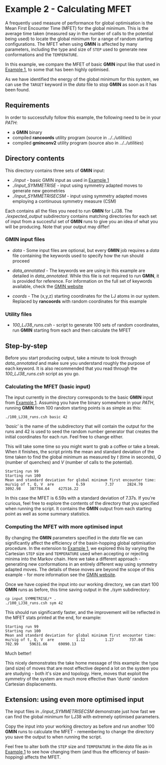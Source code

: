 # Example 2 - Calculating MFET

A frequently used measure of performance for global optimisation is the Mean First Encounter Time (MFET) for the global minimum. This is the average time taken 
(measured say in the number of calls to the potential being used) to locate the global minimum for a range of random starting configurations. The MFET when using 
**GMIN** is affected by many parameters, including the type and size of `STEP` used to generate new conformations and the `TEMPERATURE`.

In this example, we compare the MFET of basic **GMIN** input like that used in [Example 1](../01_Introducing_GMIN), to some that has been highly optimised. 

As we have identified the energy of the global minimum for this system, we can use the `TARGET` keyword in the *data* file to stop **GMIN** as soon as it has been 
found.

## Requirements
In order to successfully follow this example, the following need to be in your *PATH*:

- a **GMIN** binary
- compiled **rancoords** utility program (source in *../../utilities*)
- compiled **gminconv2** utility program (source also in *../../utilities*)

## Directory contents
This directory contains three sets of **GMIN** input:

- *./input* 			- basic GMIN input as used in [Example 1](../01_Introducing_GMIN)
- *./input_SYMMETRISE*		- input using symmetry adapted moves to generate new geometries
- *./input_SYMMETRISECSM*	- input using symmetry adapted moves employing a continuous symmetry measure (CSM) 

Each contains all the files you need to run **GMIN** for LJ38. The *./expected_output* subdirectory contains matching directories for each set of input from a 
succesful set of **GMIN** runs to give you an idea of what you will be producing. Note that your output may differ!

### GMIN input files

- *data* -		Some input files are optional, but every **GMIN** job requires a *data* file containing the keywords used to specify 
			how the run should proceed 
		
- *data_annotated* -	The keywords we are using in this example are detailed in *data_annotated*. While this file is not required to run **GMIN**, it is
			provided for reference. For information on the full set of keywords available, check the [GMIN website](http://www-wales.ch.cam.ac.uk/GMIN)

- *coords* - 		The (x,y,z) starting coordinates for the LJ atoms in our system. Replaced by **rancoords** with random coordinates for this example 

### Utility files

- *100_LJ38_runs.csh* -	script to generate 100 sets of random coordinates, run **GMIN** starting from each and then calculate the MFET

## Step-by-step

Before you start producing output, take a minute to look through *data_annotated* and make sure you understand roughly the purpose of each keyword. It is also 
recommended that you read through the *100_LJ38_runs.csh* script as you go. 

### Calculating the MFET (basic input)

The input currently in the directory corresponds to the basic **GMIN** input from [Example 1](../01_Introducing_GMIN). Assuming you have the binary somewhere 
in your *PATH*, running
**GMIN** from 100 random starting points is as simple as this:

```
./100_LJ38_runs.csh basic 42
```

‘*basic*’ is the name of the subdirectory that will contain the output for the runs and 42 is used to seed the random number generator that creates the initial 
coordinates for each run. Feel free to change either.

This will take some time so you might want to grab a coffee or take a break. When it finishes, the script prints the mean and standard deviation of the time taken 
to find the global minimum as measured by *t* (time in seconds), *Q* (number of quenches) and *V* (number of calls to the potential). 

```
Starting run 99
Starting run 100
Mean and standard deviation for global minimum first encounter time:
mu/sig of t, Q, V  are          6.59         7.37      2824.70      3092.98    387784.64    427516.22
```

In this case the MFET is 6.59s with a standard deviation of 7.37s. If you're curious, feel free to explore the contents of the directory that you specified 
when running the script. It contains the **GMIN** output from each starting point as well as some summary statistics.

### Computing the MFET with more optimised input

By changing the **GMIN** parameters specified in the *data* file we can significantly affect the efficiency of the basin-hopping global optimisation procedure.
In the extension to [Example 1](../01_Introducing_GMIN), we explored this by varying the Cartesian `STEP` size and `TEMPERATURE` used when accepting or 
rejecting minima into the Markov chain.
Here we take a different approach - generating new conformations in an entirely different way using symmetry adapted moves. The details of these moves are beyond
the scope of this example - for more information see the [GMIN website](http://www-wales.ch.cam.ac.uk/GMIN).

Once we have copied the input into our working directory, we can start 100 **GMIN** runs as before, this time saving output in the *./sym* subdirectory:
```
cp input_SYMMETRISE/* .
./100_LJ38_runs.csh sym 42
```

This should run significantly faster, and the improvement will be reflected in the MFET stats printed at the end, for example:
```
Starting run 99
Starting run 100
Mean and standard deviation for global minimum first encounter time:
mu/sig of t, Q, V  are          1.12         1.27       737.86       702.99     59631.66     69090.13
```

Much better! 

This nicely demonstrates the take home message of this example: the type (and size) of moves that are most effective depend a lot on the system you are 
studying - both it's size and topology. Here, moves that exploit the symmetry of the system are much more effective than 'dumb' random Cartesian displacements.

## Extension: using even more optimised input

The input files in *./input_SYMMETRISECSM* demonstrate just how fast we can find the global minimum for LJ38 with extremely optimised parameters. 

Copy the input into your working directory as before and run another 100 **GMIN** runs to calculate the MFET - remembering to change the directory you 
save the output to when running the script.

Feel free to alter both the `STEP` size and `TEMPERATURE` in the *data* file as in [Example 1](../01_Introducing_GMIN) to see how changing them (and thus the 
efficiency of basin-hopping) affects the MFET. 
